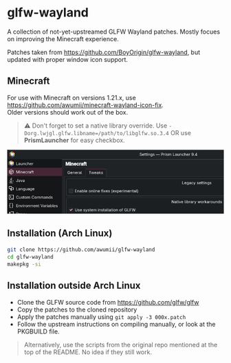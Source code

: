 # glfw-wayland
A collection of not-yet-upstreamed GLFW Wayland patches. Mostly focues on improving the Minecraft experience.

Patches taken from https://github.com/BoyOrigin/glfw-wayland, but updated with proper window icon support.  

## Minecraft
For use with Minecraft on versions 1.21.x, use https://github.com/awumii/minecraft-wayland-icon-fix.   
Older versions should work out of the box.
> ⚠️ Don't forget to set a native library override. Use `-Dorg.lwjgl.glfw.libname=/path/to/libglfw.so.3.4` OR use **PrismLauncher** for easy checkbox.  

![launcher](.github/native.png)
## Installation (Arch Linux)
```bash
git clone https://github.com/awumii/glfw-wayland
cd glfw-wayland
makepkg -si
```

## Installation outside Arch Linux
* Clone the GLFW source code from https://github.com/glfw/glfw
* Copy the patches to the cloned repository
* Apply the patches manually using `git apply -3 000x.patch`
* Follow the upstream instructions on compiling manually, or look at the PKGBUILD file.  

> Alternatively, use the scripts from the original repo mentioned at the top of the README. No idea if they still work.